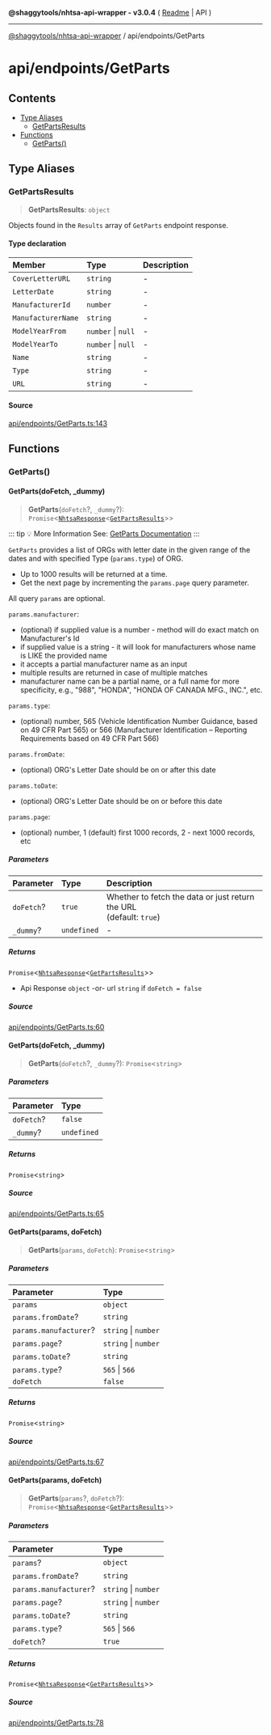 **@shaggytools/nhtsa-api-wrapper - v3.0.4** ( [Readme](../../index.md) \| API )

***

[@shaggytools/nhtsa-api-wrapper](../../modules.md) / api/endpoints/GetParts

# api/endpoints/GetParts

## Contents

- [Type Aliases](GetParts.md#type-aliases)
  - [GetPartsResults](GetParts.md#getpartsresults)
- [Functions](GetParts.md#functions)
  - [GetParts()](GetParts.md#getparts)

## Type Aliases

### GetPartsResults

> **GetPartsResults**: `object`

Objects found in the `Results` array of `GetParts` endpoint response.

#### Type declaration

| Member | Type | Description |
| :------ | :------ | :------ |
| `CoverLetterURL` | `string` | - |
| `LetterDate` | `string` | - |
| `ManufacturerId` | `number` | - |
| `ManufacturerName` | `string` | - |
| `ModelYearFrom` | `number` \| `null` | - |
| `ModelYearTo` | `number` \| `null` | - |
| `Name` | `string` | - |
| `Type` | `string` | - |
| `URL` | `string` | - |

#### Source

[api/endpoints/GetParts.ts:143](https://github.com/ShaggyTech/nhtsa-api-wrapper/blob/main/packages/lib/src/api/endpoints/GetParts.ts#L143)

## Functions

### GetParts()

#### GetParts(doFetch, _dummy)

> **GetParts**(`doFetch`?, `_dummy`?): `Promise`\<[`NhtsaResponse`](../types.md#nhtsaresponset)\<[`GetPartsResults`](GetParts.md#getpartsresults)\>\>

::: tip :bulb: More Information
See: [GetParts Documentation](/api/endpoints/get-parts)
:::

`GetParts` provides a list of ORGs with letter date in the given range of the dates and with
specified Type (`params.type`) of ORG.

- Up to 1000 results will be returned at a time.
- Get the next page by incrementing the `params.page` query parameter.

All query `params` are optional.

`params.manufacturer`:
- (optional) if supplied value is a number - method will do exact match on Manufacturer's Id
- if supplied value is a string - it will look for manufacturers whose name is LIKE the provided
  name
- it accepts a partial manufacturer name as an input
- multiple results are returned in case of multiple matches
- manufacturer name can be a partial name, or a full name for more specificity, e.g., "988",
  "HONDA", "HONDA OF CANADA MFG., INC.", etc.

`params.type`:
- (optional) number, 565 (Vehicle Identification Number Guidance, based on 49 CFR Part 565)
  or 566 (Manufacturer Identification – Reporting Requirements based on 49 CFR Part 566)

`params.fromDate`:
- (optional) ORG's Letter Date should be on or after this date

`params.toDate`:
- (optional) ORG's Letter Date should be on or before this date

`params.page`:
 - (optional) number, 1 (default) first 1000 records, 2 - next 1000 records, etc

##### Parameters

| Parameter | Type | Description |
| :------ | :------ | :------ |
| `doFetch`? | `true` | Whether to fetch the data or just return the URL<br />(default: `true`) |
| `_dummy`? | `undefined` | - |

##### Returns

`Promise`\<[`NhtsaResponse`](../types.md#nhtsaresponset)\<[`GetPartsResults`](GetParts.md#getpartsresults)\>\>

- Api Response `object`
-or- url `string` if `doFetch = false`

##### Source

[api/endpoints/GetParts.ts:60](https://github.com/ShaggyTech/nhtsa-api-wrapper/blob/main/packages/lib/src/api/endpoints/GetParts.ts#L60)

#### GetParts(doFetch, _dummy)

> **GetParts**(`doFetch`?, `_dummy`?): `Promise`\<`string`\>

##### Parameters

| Parameter | Type |
| :------ | :------ |
| `doFetch`? | `false` |
| `_dummy`? | `undefined` |

##### Returns

`Promise`\<`string`\>

##### Source

[api/endpoints/GetParts.ts:65](https://github.com/ShaggyTech/nhtsa-api-wrapper/blob/main/packages/lib/src/api/endpoints/GetParts.ts#L65)

#### GetParts(params, doFetch)

> **GetParts**(`params`, `doFetch`): `Promise`\<`string`\>

##### Parameters

| Parameter | Type |
| :------ | :------ |
| `params` | `object` |
| `params.fromDate`? | `string` |
| `params.manufacturer`? | `string` \| `number` |
| `params.page`? | `string` \| `number` |
| `params.toDate`? | `string` |
| `params.type`? | `565` \| `566` |
| `doFetch` | `false` |

##### Returns

`Promise`\<`string`\>

##### Source

[api/endpoints/GetParts.ts:67](https://github.com/ShaggyTech/nhtsa-api-wrapper/blob/main/packages/lib/src/api/endpoints/GetParts.ts#L67)

#### GetParts(params, doFetch)

> **GetParts**(`params`?, `doFetch`?): `Promise`\<[`NhtsaResponse`](../types.md#nhtsaresponset)\<[`GetPartsResults`](GetParts.md#getpartsresults)\>\>

##### Parameters

| Parameter | Type |
| :------ | :------ |
| `params`? | `object` |
| `params.fromDate`? | `string` |
| `params.manufacturer`? | `string` \| `number` |
| `params.page`? | `string` \| `number` |
| `params.toDate`? | `string` |
| `params.type`? | `565` \| `566` |
| `doFetch`? | `true` |

##### Returns

`Promise`\<[`NhtsaResponse`](../types.md#nhtsaresponset)\<[`GetPartsResults`](GetParts.md#getpartsresults)\>\>

##### Source

[api/endpoints/GetParts.ts:78](https://github.com/ShaggyTech/nhtsa-api-wrapper/blob/main/packages/lib/src/api/endpoints/GetParts.ts#L78)
